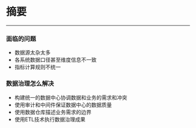 # 摘要
********
### 面临的问题
- 数据源太杂太多
- 各系统数据口径甚至维度信息不一致
- 指标计算规则不统一

### 数据治理怎么解决
- 构建统一的数据中心协调数据和业务的需求和冲突
- 使用审计和中间件保证数据中心的数据质量
- 使用数据仓库描述业务需求的边界
- 使用ETL技术执行数据治理成果